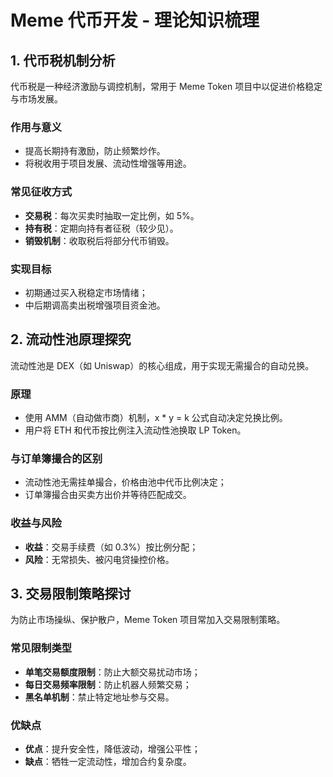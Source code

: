 # Meme 代币开发 - 理论知识梳理

## 1. 代币税机制分析

代币税是一种经济激励与调控机制，常用于 Meme Token 项目中以促进价格稳定与市场发展。

### 作用与意义
- 提高长期持有激励，防止频繁炒作。
- 将税收用于项目发展、流动性增强等用途。

### 常见征收方式
- **交易税**：每次买卖时抽取一定比例，如 5%。
- **持有税**：定期向持有者征税（较少见）。
- **销毁机制**：收取税后将部分代币销毁。

### 实现目标
- 初期通过买入税稳定市场情绪；
- 中后期调高卖出税增强项目资金池。

## 2. 流动性池原理探究

流动性池是 DEX（如 Uniswap）的核心组成，用于实现无需撮合的自动兑换。

### 原理
- 使用 AMM（自动做市商）机制，x * y = k 公式自动决定兑换比例。
- 用户将 ETH 和代币按比例注入流动性池换取 LP Token。

### 与订单簿撮合的区别
- 流动性池无需挂单撮合，价格由池中代币比例决定；
- 订单簿撮合由买卖方出价并等待匹配成交。

### 收益与风险
- **收益**：交易手续费（如 0.3%）按比例分配；
- **风险**：无常损失、被闪电贷操控价格。

## 3. 交易限制策略探讨

为防止市场操纵、保护散户，Meme Token 项目常加入交易限制策略。

### 常见限制类型
- **单笔交易额度限制**：防止大额交易扰动市场；
- **每日交易频率限制**：防止机器人频繁交易；
- **黑名单机制**：禁止特定地址参与交易。

### 优缺点
- **优点**：提升安全性，降低波动，增强公平性；
- **缺点**：牺牲一定流动性，增加合约复杂度。